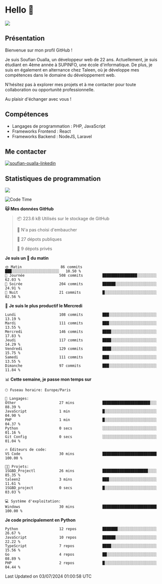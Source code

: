 # Hello 👋

![](https://komarev.com/ghpvc/?username=OSoufian&color=1a1b27)

## Présentation

Bienvenue sur mon profil GitHub !

Je suis Soufian Oualla, un développeur web de 22 ans. Actuellement, je suis étudiant en 4ème année à SUPINFO, une école d'informatique. De plus, je suis en également en alternance chez Taleen, où je développe mes compétences dans le domaine du développement web.

N'hésitez pas à explorer mes projets et à me contacter pour toute collaboration ou opportunité professionnelle.

Au plaisir d'échanger avec vous !

## Compétences

- Langages de programmation : PHP, JavaScript
- Frameworks Frontend : React
- Frameworks Backend : NodeJS, Laravel

## Me contacter

<p>
<a href="https://www.linkedin.com/in/soufian-oualla/" target="_blank"><img align="center" src="https://img.shields.io/badge/-LinkedIn-0077B5?style=for-the-badge&logo=Linkedin&logoColor=white" alt="soufian-oualla-linkedin"/></a>

## Statistiques de programmation

<a href="https://github-readme-stats.vercel.app/api/top-langs/?username=OSoufian&layout=compact">
  <img align="center" src="https://github-readme-stats.vercel.app/api/top-langs/?username=OSoufian&layout=compact"/>
</a>

<br />

<!--START_SECTION:waka-->
![Code Time](http://img.shields.io/badge/Code%20Time-86%20hrs%2011%20mins-blue)

**🐱 Mes données GitHub** 

> 📦 223.6 kB Utilisés sur le stockage de GitHub 
 > 
> 🚫 N'a pas choisi d'embaucher
 > 
> 📜 27 dépots publiques 
 > 
> 🔑 9 dépots privés 
 > 
**Je suis un 🐤 du matin** 

```text
🌞 Matin                  86 commits          ███░░░░░░░░░░░░░░░░░░░░░░   10.50 % 
🌆 Journée                508 commits         ████████████████░░░░░░░░░   62.03 % 
🌃 Soirée                 204 commits         ██████░░░░░░░░░░░░░░░░░░░   24.91 % 
🌙 Nuit                   21 commits          █░░░░░░░░░░░░░░░░░░░░░░░░   02.56 % 
```
📅 **Je suis le plus productif le Mercredi** 

```text
Lundi                    108 commits         ███░░░░░░░░░░░░░░░░░░░░░░   13.19 % 
Mardi                    111 commits         ███░░░░░░░░░░░░░░░░░░░░░░   13.55 % 
Mercredi                 146 commits         ████░░░░░░░░░░░░░░░░░░░░░   17.83 % 
Jeudi                    117 commits         ████░░░░░░░░░░░░░░░░░░░░░   14.29 % 
Vendredi                 129 commits         ████░░░░░░░░░░░░░░░░░░░░░   15.75 % 
Samedi                   111 commits         ███░░░░░░░░░░░░░░░░░░░░░░   13.55 % 
Dimanche                 97 commits          ███░░░░░░░░░░░░░░░░░░░░░░   11.84 % 
```


📊 **Cette semaine, je passe mon temps sur** 

```text
🕑︎ Fuseau horaire: Europe/Paris

💬 Langages: 
Other                    27 mins             ██████████████████████░░░   88.39 % 
JavaScript               1 min               █░░░░░░░░░░░░░░░░░░░░░░░░   04.90 % 
PHP                      1 min               █░░░░░░░░░░░░░░░░░░░░░░░░   04.37 % 
Python                   0 secs              ░░░░░░░░░░░░░░░░░░░░░░░░░   01.16 % 
Git Config               0 secs              ░░░░░░░░░░░░░░░░░░░░░░░░░   01.04 % 

🔥 Éditeurs de code: 
VS Code                  30 mins             █████████████████████████   100.00 % 

🐱‍💻 Projets: 
1SGBD_Projectl           26 mins             █████████████████████░░░░   85.35 % 
taleen2                  3 mins              ███░░░░░░░░░░░░░░░░░░░░░░   11.61 % 
1SGBD_project            0 secs              █░░░░░░░░░░░░░░░░░░░░░░░░   03.03 % 

💻 Système d'exploitation: 
Windows                  30 mins             █████████████████████████   100.00 % 
```

**Je code principalement en Python** 

```text
Python                   12 repos            ███████░░░░░░░░░░░░░░░░░░   26.67 % 
JavaScript               10 repos            ██████░░░░░░░░░░░░░░░░░░░   22.22 % 
TypeScript               7 repos             ████░░░░░░░░░░░░░░░░░░░░░   15.56 % 
Go                       4 repos             ██░░░░░░░░░░░░░░░░░░░░░░░   08.89 % 
PHP                      2 repos             █░░░░░░░░░░░░░░░░░░░░░░░░   04.44 % 
```




 Last Updated on 03/07/2024 01:00:58 UTC
<!--END_SECTION:waka-->
